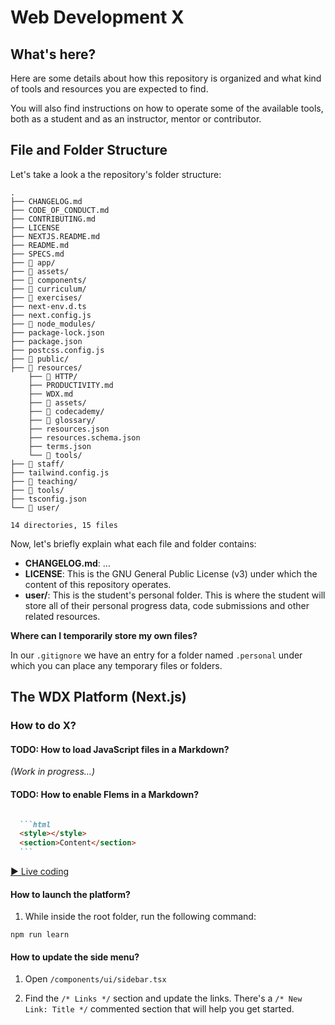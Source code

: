 # Web Development X 

## What's here?

Here are some details about how this repository is organized and what kind of tools and resources you are expected to find.

You will also find instructions on how to operate some of the available tools, both as a student and as an instructor, mentor or contributor.

## File and Folder Structure

Let's take a look a the repository's folder structure:

```
.
├── CHANGELOG.md
├── CODE_OF_CONDUCT.md
├── CONTRIBUTING.md
├── LICENSE
├── NEXTJS.README.md
├── README.md
├── SPECS.md
├── 📂 app/
├── 📂 assets/
├── 📂 components/
├── 📂 curriculum/
├── 📂 exercises/
├── next-env.d.ts
├── next.config.js
├── 📂 node_modules/
├── package-lock.json
├── package.json
├── postcss.config.js
├── 📂 public/
├── 📂 resources/
    ├── 📂 HTTP/
    ├── PRODUCTIVITY.md
    ├── WDX.md
    ├── 📂 assets/
    ├── 📂 codecademy/
    ├── 📂 glossary/
    ├── resources.json
    ├── resources.schema.json
    ├── terms.json
    └── 📂 tools/
├── 📂 staff/
├── tailwind.config.js
├── 📂 teaching/
├── 📂 tools/
├── tsconfig.json
└── 📂 user/

14 directories, 15 files
```

Now, let's briefly explain what each file and folder contains:

- **CHANGELOG.md**:
...
- **LICENSE**: This is the GNU General Public License (v3) under which the content of this repository operates.
- **user/**: This is the student's personal folder. This is where the student will store all of their personal progress data, code submissions and other related resources.

**Where can I temporarily store my own files?**

In our `.gitignore` we have an entry for a folder named `.personal` under which you can place any temporary files or folders.

## The WDX Platform (Next.js)

### How to do X?

#### TODO: How to load JavaScript files in a Markdown?

  _(Work in progress...)_

#### TODO: How to enable Flems in a Markdown?

  ```markdown

    ```html
    <style></style>
    <section>Content</section>
    ```

  ```

  [&#9658; Live coding](#flems-enable)

#### How to launch the platform?

  1) While inside the root folder, run the following command:

  `npm run learn`

#### How to update the side menu?

  1) Open `/components/ui/sidebar.tsx`

  2) Find the `/* Links */` section and update the links. There's a `/* New Link: Title */` commented section that will help you get started.
